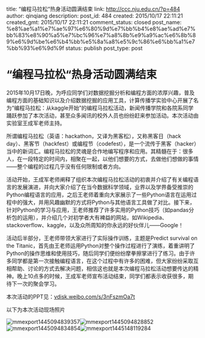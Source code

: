 title: “编程马拉松“热身活动圆满结束
link: http://ccc.nju.edu.cn/?p=484
author: qinqiang
description: 
post_id: 484
created: 2015/10/17 22:11:21
created_gmt: 2015/10/17 22:11:21
comment_status: closed
post_name: %e8%ae%a1%e7%ae%97%e6%80%9d%e7%bb%b4%e8%ae%ad%e7%bb%83%e8%90%a5%e7%bc%96%e7%a8%8b%e9%a9%ac%e6%8b%89%e6%9d%be%e6%b4%bb%e5%8a%a8%e5%9c%86%e6%bb%a1%e7%bb%93%e6%9d%9f
status: publish
post_type: post

# “编程马拉松“热身活动圆满结束

2015年10月17日晚，为呼应同学们对数据挖掘分析和编程方面的浓厚兴趣，普及编程方面的基础知识以及介绍数据挖掘的应用工具，计算传播学实验中心开展了名为“编程马拉松：从kaggle开始”的编程马拉松活动，新闻传播学院和各院系同学踊跃参加了本次活动，甚至众多闻讯的校外人员也纷纷赶来参加活动。本次活动由实验室王成军老师主持。

所谓编程马拉松（英语：hackathon，又译为黑客松），又称黑客日（hack day）、黑客节（hackfest）或编程节（codefest），是一个流传于黑客（hacker）当中的新词汇。编程马拉松的灵魂是合作地编写程序和应用。其精髓在于：很多人，在一段特定的时间内，相聚在一起，以他们想要的方式，去做他们想做的事情——整个编程的过程几乎没有任何限制或者方向。

活动开始，王成军老师阐释了组织本次编程马拉松活动的初衷并介绍了有关编程语言的发展演进，并向大家介绍了在当今数据科学领域，业界以及学界备受推崇的Python编程语言的应用，之后王老师着重向大家展示了一些Python语言在运用过程中的强大，并用风趣幽默的方式将Python与其他语言工具做了对比。接下来，针对Python的学习与应用，王老师推荐了许多实用的Python技巧（如pandas分析包的运用），并介绍几个对初学者大有裨益的网站，如Wikipedia、stackoverflow、kaggle，以及众所周知的你永远的好伙伴儿——Google！

活动后半部分，王老师带领大家进行了实际操作训练，主题是Predict survival on the Titanic，首先由王老师运用Python对整个操作过程进行了演练，着重讲明了Python的操作思维和使用技巧，随后同学们便纷纷摩拳擦掌进行了练习。由于许多同学都是第一次接触编程语言，在这个过程中有许多的困难，但大家纷纷采取互相帮助、讨论的方式去解决问题，相信这也就是本次编程马拉松活动想要传达的精神。晚上10点多的时候，王成军老师宣布活动结束，同学们都表示收获很多，期待下一次的聚会学习。

本次活动的PPT见：[vdisk.weibo.com/s/3nFszmOa7t](http://vdisk.weibo.com/s/3nFszmOa7t)

以下为本次活动现场照片

![mmexport1445094839357](:8089/wp-content/uploads/2015/10/mmexport1445094839357-300x225.jpg)![mmexport1445094828852](http://ccc.nju.edu.cn:8089/wp-content/uploads/2015/10/mmexport1445094828852-300x225.jpg)![mmexport1445094834854](http://ccc.nju.edu.cn:8089/wp-content/uploads/2015/10/mmexport1445094834854-300x225.jpg)![mmexport1445148119284](http://ccc.nju.edu.cn:8089/wp-content/uploads/2015/10/mmexport14451481192841-300x225.jpg)